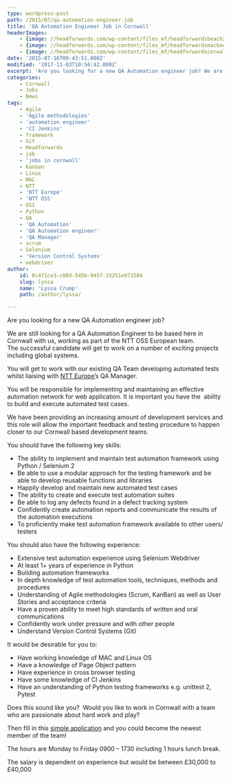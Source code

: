 ```yaml
---
type: wordpress-post
path: /2015/07/qa-automation-engineer-job
title: 'QA Automation Engineer Job in Cornwall'
headerImages:
    - {image: //headforwards.com/wp-content/files_mf/headforwardsbeach24.jpg, text: 'QA Engineer '}
    - {image: //headforwards.com/wp-content/files_mf/headforwardsmacbook92.jpg, text: ""}
    - {image: //headforwards.com/wp-content/files_mf/headforwardscorwallsurf31.jpg, text: ""}
date: '2015-07-16T09:43:51.000Z'
modified: '2017-11-03T10:56:42.000Z'
excerpt: 'Are you looking for a new QA Automation engineer job? We are still looking for a QA Automation Engineer to be based here in Cornwall with us, working as part of the NTT OSS European team. The successful candidate will get to work on a number of exciting projects including global systems. You will get …'
categories:
    - Cornwall
    - Jobs
    - News
tags:
    - Agile
    - 'Agile methodologies'
    - 'automation engineer'
    - 'CI Jenkins'
    - framework
    - Git
    - Headforwards
    - job
    - 'jobs in cornwall'
    - Kanban
    - Linux
    - MAC
    - NTT
    - 'NTT Europe'
    - 'NTT OSS'
    - OSS
    - Python
    - QA
    - 'QA Automation'
    - 'QA Automation engineer'
    - 'QA Manager'
    - scrum
    - Selenium
    - 'Version Control Systems'
    - webdriver
author:
    id: 0c471ce3-c08d-545b-9457-33251e971504
    slug: lyssa
    name: 'Lyssa Crump'
    path: /author/lyssa/

---
```

Are you looking for a new QA Automation engineer job?

We are still looking for a QA Automation Engineer to be based here in Cornwall with us, working as part of the NTT OSS European team.  
The successful candidate will get to work on a number of exciting projects including global systems.

You will get to work with our existing QA Team developing automated tests whilst liaising with [NTT Europe’](http://www.eu.ntt.com/en/index.html)s QA Manager.

You will be responsible for implementing and maintaining an effective automation network for web application. It is important you have the  ability to build and execute automated test cases.

We have been providing an increasing amount of development services and this role will allow the important feedback and testing procedure to happen closer to our Cornwall based development teams.

You should have the following key skills:

*   The ability to implement and maintain test automation framework using Python / Selenium 2
*   Be able to use a modular approach for the testing framework and be able to develop reusable functions and libraries
*   Happily develop and maintain new automated test cases
*   The ability to create and execute test automation suites
*   Be able to log any defects found in a defect tracking system
*   Confidently create automation reports and communicate the results of the automation executions
*   To proficiently make test automation framework available to other users/ testers

You should also have the following experience:

*   Extensive test automation experience using Selenium Webdriver
*   At least 1+ years of experience in Python
*   Building automation frameworks
*   In depth knowledge of test automation tools, techniques, methods and procedures
*   Understanding of Agile methodologies (Scrum, KanBan) as well as User Stories and acceptance criteria
*   Have a proven ability to meet high standards of written and oral communications
*   Confidently work under pressure and with other people
*   Understand Version Control Systems (Git)

It would be desirable for you to:

*   Have working knowledge of MAC and Linux OS
*   Have a knowledge of Page Object pattern
*   Have experience in cross browser testing
*   Have some knowledge of CI Jenkins
*   Have an understanding of Python testing frameworks e.g. unittest 2, Pytest

Does this sound like you?  Would you like to work in Cornwall with a team who are passionate about hard work and play?

Then fill in this [simple application](http://www.headforwards.com/careers/application-form/) and you could become the newest member of the team!

The hours are Monday to Friday 0900 – 1730 including 1 hours lunch break.

The salary is dependent on experience but would be between £30,000 to £40,000

